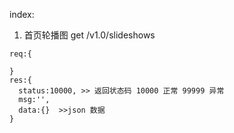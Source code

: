 index:
  1. 首页轮播图
    get /v1.0/slideshows

    req:{

    }
    res:{
      status:10000, >> 返回状态码 10000 正常 99999 异常
      msg:'',
      data:{}  >>json 数据
    }
